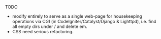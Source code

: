 TODO

- modify entirely to serve as a single web-page for housekeeping operations via CGI (in CodeIgniter/Catalyst/Django & Lighttpd), i.e. find all empty dirs under / and delete em.
- CSS need serious refactoring.
